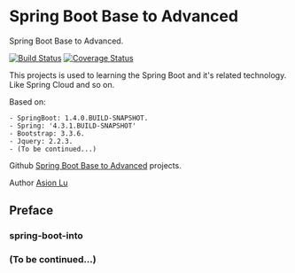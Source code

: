 Spring Boot Base to Advanced
==============

Spring Boot Base to Advanced.

[![Build Status](https://travis-ci.org/luxuexian99/spring-boot-base-to-advanced.svg?branch=master)](https://travis-ci.org/luxuexian99/spring-boot-base-to-advanced) [![Coverage Status](https://coveralls.io/repos/github/luxuexian99/spring-boot-base-to-advanced/badge.svg?branch=master)](https://coveralls.io/github/luxuexian99/spring-boot-base-to-advanced?branch=master) 

This projects is used to learning the Spring Boot and it's related technology.
Like Spring Cloud and so on.

Based on: 

    - SpringBoot: 1.4.0.BUILD-SNAPSHOT.
    - Spring: '4.3.1.BUILD-SNAPSHOT'
    - Bootstrap: 3.3.6.
    - Jquery: 2.2.3.
    - (To be continued...)

Github [Spring Boot Base to Advanced](https://github.com/luxuexian99/spring-boot-base-to-advanced) projects.

Author [Asion Lu](luxuexin99@gmail.com) 

Preface
-------
### spring-boot-into
### (To be continued...)